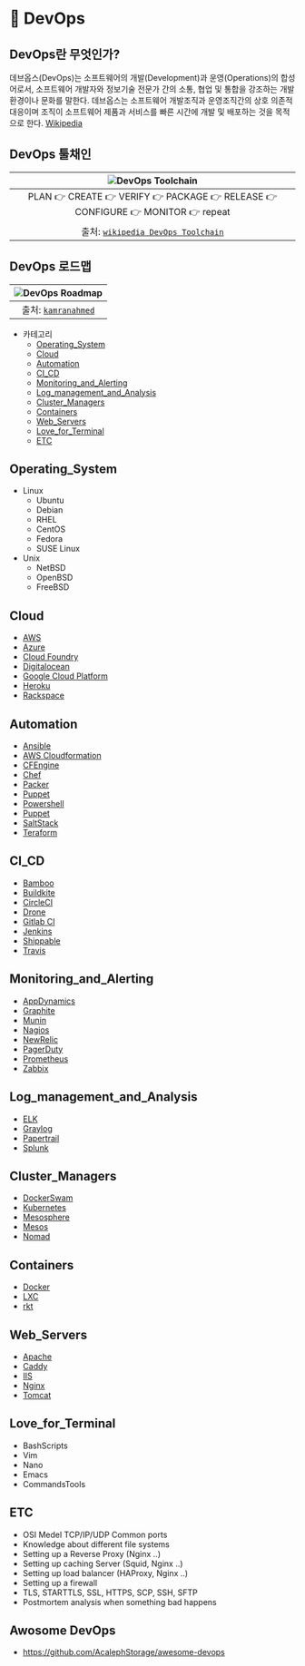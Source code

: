 🔧 DevOps
===============

DevOps란 무엇인가?
-------------
데브옵스(DevOps)는 소프트웨어의 개발(Development)과 운영(Operations)의 합성어로서, 소프트웨어 개발자와 정보기술 전문가 간의 소통, 협업 및 통합을 강조하는 개발 환경이나 문화를 말한다. 데브옵스는 소프트웨어 개발조직과 운영조직간의 상호 의존적 대응이며 조직이 소프트웨어 제품과 서비스를 빠른 시간에 개발 및 배포하는 것을 목적으로 한다. [Wikipedia](https://ko.wikipedia.org/wiki/%EB%8D%B0%EB%B8%8C%EC%98%B5%EC%8A%A4)

DevOps 툴채인
----------
| ![DevOps Toolchain](https://upload.wikimedia.org/wikipedia/commons/0/05/Devops-toolchain.svg) |
| :----:                                                                                                        |
| PLAN 👉 CREATE 👉 VERIFY 👉 PACKAGE 👉 RELEASE 👉 CONFIGURE 👉 MONITOR 👉 repeat |
| 출처: [`wikipedia DevOps Toolchain`](https://en.wikipedia.org/wiki/DevOps_toolchain) |


DevOps 로드맵
----------
| ![DevOps Roadmap](https://i.imgur.com/pyg9mH1.png) |
| :----:                                                             |
| 출처: [`kamranahmed`](http://kamranahmed.info)                     |

-	카테고리
	- 	[Operating_System](#operating_system)
	- 	[Cloud](#cloud)
	- 	[Automation](#automation)
	- 	[CI_CD](#ci_cd)
	- 	[Monitoring_and_Alerting](#monitoring_and_alerting)
	- 	[Log_management_and_Analysis](#log_management_and_analysis)
	- 	[Cluster_Managers](#cluster_managers)
	- 	[Containers](#containers)
	- 	[Web_Servers](#web_servers)
	- 	[Love_for_Terminal](#love_for_terminal)
	- 	[ETC](#etc)

Operating_System
----------------
-	Linux
	-	Ubuntu
	-	Debian
	-	RHEL
	-	CentOS
	- 	Fedora
	- 	SUSE Linux
-	Unix
	- 	NetBSD
	- 	OpenBSD
	- 	FreeBSD

Cloud
-----
-	[AWS](https://aws.amazon.com/?nc2=h_lg)
-	[Azure](https://azure.microsoft.com/ko-kr/)
-	[Cloud Foundry](https://www.cloudfoundry.org/)
-	[Digitalocean](https://www.digitalocean.com/)
-	[Google Cloud Platform](https://cloud.google.com/?hl=ko)
-	[Heroku](https://www.heroku.com/)
-	[Rackspace](https://www.rackspace.com/cloud)

Automation
----------
- 	[Ansible](http://www.ansible.com/)
-	[AWS Cloudformation](https://aws.amazon.com/ko/cloudformation/)
-	[CFEngine](https://cfengine.com/)
-	[Chef](https://www.chef.io/)
-	[Packer](https://www.packer.io/)
-	[Puppet](https://puppet.com/)
-	[Powershell](https://docs.microsoft.com/en-us/powershell/)
-	[Puppet](https://puppetlabs.com/)
-	[SaltStack](https://saltstack.com/)
-	[Teraform](https://www.terraform.io/)

CI_CD
-----
-	[Bamboo](https://ko.atlassian.com/software/bamboo)
-	[Buildkite](https://buildkite.com/)
-	[CircleCI](https://circleci.com/)
-	[Drone](https://github.com/drone)
-	[Gitlab CI](https://about.gitlab.com/)
- 	[Jenkins](https://jenkins-ci.org/)
-	[Shippable](https://app.shippable.com/)
-	[Travis](https://travis-ci.org/)

Monitoring_and_Alerting
-----------------------
-	[AppDynamics](https://www.appdynamics.com/)
-	[Graphite](https://graphiteapp.org/)
-	[Munin](http://munin-monitoring.org/)
-	[Nagios](https://www.nagios.org/)
-	[NewRelic](https://newrelic.com/)
-	[PagerDuty](https://www.pagerduty.com/)
-	[Prometheus](https://prometheus.io/)
-	[Zabbix](https://www.zabbix.com/)

Log_management_and_Analysis
---------------------------
-	[ELK](https://www.elastic.co/kr/elk-stack)
-	[Graylog](https://www.graylog.org/)
-	[Papertrail](https://papertrailapp.com/)
-	[Splunk](https://www.splunk.com/ko_kr)

Cluster_Managers
----------------
-	[DockerSwam](https://docs.docker.com/engine/swarm/)
-	[Kubernetes](https://kubernetes.io/)
-	[Mesosphere](https://mesosphere.com/)
-	[Mesos](http://mesos.apache.org/)
-	[Nomad](https://www.nomadproject.io/)

Containers
----------
-	[Docker](https://www.docker.com/)
-	[LXC](https://linuxcontainers.org/ko/lxc/introduction/)
-	[rkt](https://coreos.com/rkt/)

Web_Servers
-----------
-	[Apache](https://httpd.apache.org/)
-	[Caddy](https://caddyserver.com/)
-	[IIS](https://www.iis.net/)
-	[Nginx](https://nginx.org/en/)
-	[Tomcat](http://tomcat.apache.org/)

Love_for_Terminal
-----------------
-	BashScripts
-	Vim
-	Nano
-	Emacs
-	CommandsTools

ETC
---
-	OSI Medel TCP/IP/UDP Common ports
-	Knowledge about different file systems
-	Setting up a Reverse Proxy (Nginx ..)
-	Setting up caching Server (Squid, Nginx ..)
-	Setting up load balancer (HAProxy, Nginx ..)
-	Setting up a firewall
-	TLS, STARTTLS, SSL, HTTPS, SCP, SSH, SFTP
-	Postmortem analysis when something bad happens


Awosome DevOps
--------------
-	https://github.com/AcalephStorage/awesome-devops

